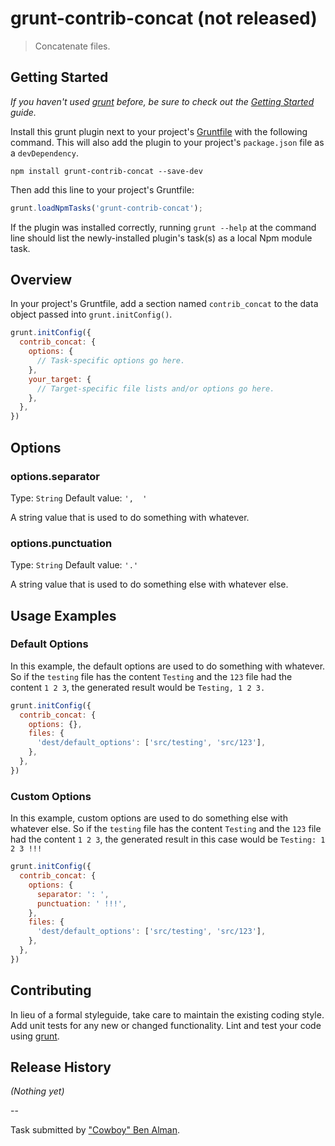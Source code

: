 # grunt-contrib-concat (not released)

> Concatenate files.

## Getting Started
_If you haven't used [grunt][] before, be sure to check out the [Getting Started][] guide._

Install this grunt plugin next to your project's [Gruntfile][Getting Started] with the following command. This will also add the plugin to your project's `package.json` file as a `devDependency`.

```
npm install grunt-contrib-concat --save-dev
```

Then add this line to your project's Gruntfile:

```javascript
grunt.loadNpmTasks('grunt-contrib-concat');
```

If the plugin was installed correctly, running `grunt --help` at the command line should list the newly-installed plugin's task(s) as a local Npm module task.

[grunt]: http://gruntjs.com/
[Getting Started]: https://github.com/gruntjs/grunt/blob/devel/docs/getting_started.md

## Overview
In your project's Gruntfile, add a section named `contrib_concat` to the data object passed into `grunt.initConfig()`.

```js
grunt.initConfig({
  contrib_concat: {
    options: {
      // Task-specific options go here.
    },
    your_target: {
      // Target-specific file lists and/or options go here.
    },
  },
})
```

## Options

### options.separator
Type: `String`
Default value: `',  '`

A string value that is used to do something with whatever.

### options.punctuation
Type: `String`
Default value: `'.'`

A string value that is used to do something else with whatever else.

## Usage Examples

### Default Options
In this example, the default options are used to do something with whatever. So if the `testing` file has the content `Testing` and the `123` file had the content `1 2 3`, the generated result would be `Testing, 1 2 3.`

```js
grunt.initConfig({
  contrib_concat: {
    options: {},
    files: {
      'dest/default_options': ['src/testing', 'src/123'],
    },
  },
})
```

### Custom Options
In this example, custom options are used to do something else with whatever else. So if the `testing` file has the content `Testing` and the `123` file had the content `1 2 3`, the generated result in this case would be `Testing: 1 2 3 !!!`

```js
grunt.initConfig({
  contrib_concat: {
    options: {
      separator: ': ',
      punctuation: ' !!!',
    },
    files: {
      'dest/default_options': ['src/testing', 'src/123'],
    },
  },
})
```

## Contributing
In lieu of a formal styleguide, take care to maintain the existing coding style. Add unit tests for any new or changed functionality. Lint and test your code using [grunt][].

## Release History
_(Nothing yet)_

--

Task submitted by ["Cowboy" Ben Alman](https://github.com/cowboy).